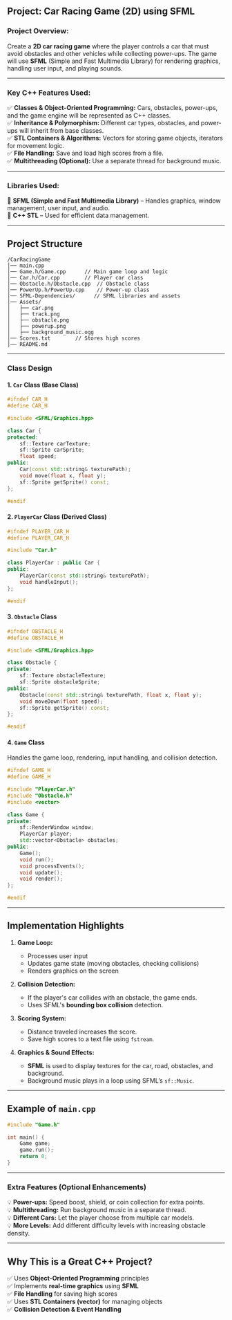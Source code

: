 ## **Project: Car Racing Game (2D) using SFML**

### **Project Overview:**

Create a **2D car racing game** where the player controls a car that must avoid obstacles and other vehicles while collecting power-ups. The game will use **SFML** (Simple and Fast Multimedia Library) for rendering graphics, handling user input, and playing sounds.

---

### **Key C++ Features Used:**

✅ **Classes & Object-Oriented Programming:** Cars, obstacles, power-ups, and the game engine will be represented as C++ classes.  
✅ **Inheritance & Polymorphism:** Different car types, obstacles, and power-ups will inherit from base classes.  
✅ **STL Containers & Algorithms:** Vectors for storing game objects, iterators for movement logic.  
✅ **File Handling:** Save and load high scores from a file.  
✅ **Multithreading (Optional):** Use a separate thread for background music.

---

### **Libraries Used:**

🔹 **SFML (Simple and Fast Multimedia Library)** – Handles graphics, window management, user input, and audio.  
🔹 **C++ STL** – Used for efficient data management.

---

## **Project Structure**

```
/CarRacingGame
│── main.cpp
│── Game.h/Game.cpp      // Main game loop and logic
│── Car.h/Car.cpp        // Player car class
│── Obstacle.h/Obstacle.cpp  // Obstacle class
│── PowerUp.h/PowerUp.cpp    // Power-up class
│── SFML-Dependencies/      // SFML libraries and assets
│── Assets/
│   ├── car.png
│   ├── track.png
│   ├── obstacle.png
│   ├── powerup.png
│   ├── background_music.ogg
│── Scores.txt        // Stores high scores
│── README.md
```

---

### **Class Design**

#### **1. `Car` Class (Base Class)**

```cpp
#ifndef CAR_H
#define CAR_H

#include <SFML/Graphics.hpp>

class Car {
protected:
    sf::Texture carTexture;
    sf::Sprite carSprite;
    float speed;
public:
    Car(const std::string& texturePath);
    void move(float x, float y);
    sf::Sprite getSprite() const;
};

#endif
```

#### **2. `PlayerCar` Class (Derived Class)**

```cpp
#ifndef PLAYER_CAR_H
#define PLAYER_CAR_H

#include "Car.h"

class PlayerCar : public Car {
public:
    PlayerCar(const std::string& texturePath);
    void handleInput();
};

#endif
```

#### **3. `Obstacle` Class**

```cpp
#ifndef OBSTACLE_H
#define OBSTACLE_H

#include <SFML/Graphics.hpp>

class Obstacle {
private:
    sf::Texture obstacleTexture;
    sf::Sprite obstacleSprite;
public:
    Obstacle(const std::string& texturePath, float x, float y);
    void moveDown(float speed);
    sf::Sprite getSprite() const;
};

#endif
```

#### **4. `Game` Class**

Handles the game loop, rendering, input handling, and collision detection.

```cpp
#ifndef GAME_H
#define GAME_H

#include "PlayerCar.h"
#include "Obstacle.h"
#include <vector>

class Game {
private:
    sf::RenderWindow window;
    PlayerCar player;
    std::vector<Obstacle> obstacles;
public:
    Game();
    void run();
    void processEvents();
    void update();
    void render();
};

#endif
```

---

## **Implementation Highlights**

1. **Game Loop:**
    - Processes user input
    - Updates game state (moving obstacles, checking collisions)
    - Renders graphics on the screen

2. **Collision Detection:**    
    - If the player's car collides with an obstacle, the game ends.
    - Uses SFML's **bounding box collision** detection.

3. **Scoring System:**
    - Distance traveled increases the score.
    - Save high scores to a text file using `fstream`.

4. **Graphics & Sound Effects:**
    - **SFML** is used to display textures for the car, road, obstacles, and background.
    - Background music plays in a loop using SFML’s `sf::Music`.

---

## **Example of `main.cpp`**

```cpp
#include "Game.h"

int main() {
    Game game;
    game.run();
    return 0;
}
```

---

### **Extra Features (Optional Enhancements)**

💡 **Power-ups:** Speed boost, shield, or coin collection for extra points.  
💡 **Multithreading:** Run background music in a separate thread.  
💡 **Different Cars:** Let the player choose from multiple car models.  
💡 **More Levels:** Add different difficulty levels with increasing obstacle density.

---

## **Why This is a Great C++ Project?**

✅ Uses **Object-Oriented Programming** principles  
✅ Implements **real-time graphics** using **SFML**  
✅ **File Handling** for saving high scores  
✅ Uses **STL Containers (vector)** for managing objects  
✅ **Collision Detection & Event Handling**
